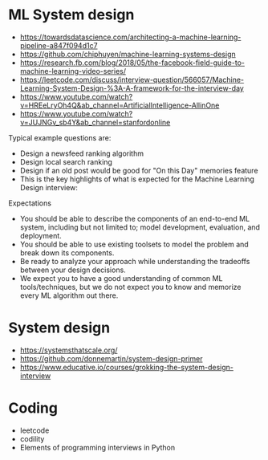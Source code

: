 # ML System design 
* https://towardsdatascience.com/architecting-a-machine-learning-pipeline-a847f094d1c7
* https://github.com/chiphuyen/machine-learning-systems-design
* https://research.fb.com/blog/2018/05/the-facebook-field-guide-to-machine-learning-video-series/
* https://leetcode.com/discuss/interview-question/566057/Machine-Learning-System-Design-%3A-A-framework-for-the-interview-day
* https://www.youtube.com/watch?v=HREeLryOh4Q&ab_channel=ArtificialIntelligence-AllinOne
* https://www.youtube.com/watch?v=JUJNGv_sb4Y&ab_channel=stanfordonline

Typical example questions are:

* Design a newsfeed ranking algorithm
* Design local search ranking
* Design if an old post would be good for "On this Day" memories feature
* This is the key highlights of what is expected for the Machine Learning Design interview:

Expectations

* You should be able to describe the components of an end-to-end ML system, including but not
limited to; model development, evaluation, and deployment.
* You should be able to use existing toolsets to model the problem and break down its
components.
* Be ready to analyze your approach while understanding the tradeoffs between your design
decisions.
* We expect you to have a good understanding of common ML tools/techniques, but we do not
expect you to know and memorize every ML algorithm out there.

# System design 
* https://systemsthatscale.org/
* https://github.com/donnemartin/system-design-primer
* https://www.educative.io/courses/grokking-the-system-design-interview

# Coding 
* leetcode 
* codility
* Elements of programming interviews in Python
